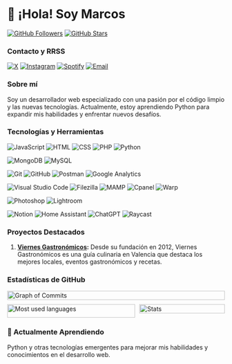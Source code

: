 # 👋 ¡Hola! Soy Marcos

[![GitHub Followers](https://img.shields.io/github/followers/lumanet?style=social)](https://github.com/Lumanet)
[![GitHub Stars](https://img.shields.io/github/stars/lumanet?style=social)](https://github.com/Lumanet)

### Contacto y RRSS

[![X](https://img.shields.io/badge/X-1DA1F2?style=for-the-badge&logo=x&logoColor=white)](https://x.com/luma_net)
[![Instagram](https://img.shields.io/badge/Instagram-E4405F?style=for-the-badge&logo=instagram&logoColor=white)](https://instagram.com/luma_net)
[![Spotify](https://img.shields.io/badge/Spotify-1DB954?style=for-the-badge&logo=spotify&logoColor=white)](https://open.spotify.com/user/lumanet?si=6b8a09a1c26a46f2)
[![Email](https://img.shields.io/badge/Email-D14836?style=for-the-badge&logo=gmail&logoColor=white)](mailto:sirluamark@gmail.com)


### Sobre mí

Soy un desarrollador web especializado con una pasión por el código limpio y las nuevas tecnologías. Actualmente, estoy aprendiendo Python para expandir mis habilidades y enfrentar nuevos desafíos.

### Tecnologías y Herramientas

![JavaScript](https://img.shields.io/badge/-JavaScript-F7DF1E?logo=javascript&logoColor=black)
![HTML](https://img.shields.io/badge/-HTML-E34F26?logo=html5&logoColor=white)
![CSS](https://img.shields.io/badge/-CSS-1572B6?logo=css3&logoColor=white)
![PHP](https://img.shields.io/badge/-PHP-777BB4?logo=php&logoColor=white)
![Python](https://img.shields.io/badge/-Python-3776AB?logo=python&logoColor=white)

![MongoDB](https://img.shields.io/badge/-MongoDB-47A248?logo=mongodb&logoColor=white)
![MySQL](https://img.shields.io/badge/-MySQL-4479A1?logo=mysql&logoColor=white)

![Git](https://img.shields.io/badge/-Git-F05032?logo=git&logoColor=white)
![GitHub](https://img.shields.io/badge/-GitHub-181717?logo=github&logoColor=white)
![Postman](https://img.shields.io/badge/-Postman-FF6C37?logo=postman&logoColor=white)
![Google Analytics](https://img.shields.io/badge/-Google%20Analytics-E37400?logo=google-analytics&logoColor=white)

![Visual Studio Code](https://img.shields.io/badge/-Visual%20Studio%20Code-007ACC?logo=visual-studio-code&logoColor=white)
![Filezilla](https://img.shields.io/badge/-Filezilla-BF0000?logo=filezilla&logoColor=white)
![MAMP](https://img.shields.io/badge/-MAMP-0270BE?logo=mamp&logoColor=white)
![Cpanel](https://img.shields.io/badge/-Cpanel-FF6C2C?logo=cpanel&logoColor=white)
![Warp](https://img.shields.io/badge/-Warp-339933?logo=warp&logoColor=white)

![Photoshop](https://img.shields.io/badge/-Photoshop-31A8FF?logo=adobe-photoshop&logoColor=white)
![Lightroom](https://img.shields.io/badge/-Lightroom-31A8FF?logo=adobe-lightroom&logoColor=white)

![Notion](https://img.shields.io/badge/-Notion-000000?logo=notion&logoColor=white)
![Home Assistant](https://img.shields.io/badge/-Home%20Assistant-41BDF5?logo=home-assistant&logoColor=white)
![ChatGPT](https://img.shields.io/badge/-ChatGPT-00A95C?logo=openai&logoColor=white)
![Raycast](https://img.shields.io/badge/-Raycast-FF7272?logo=raycast&logoColor=white)

### Proyectos Destacados

1. **[Viernes Gastronómicos](https://www.viernesgastronomicos.com/):** Desde su fundación en 2012, Viernes Gastronómicos es una guía culinaria en Valencia que destaca los mejores locales, eventos gastronómicos y recetas.

### Estadísticas de GitHub

<div align="left" style="display: flex; flex-direction: column; align-items: stretch; width: 100%;">
  <div style="width: 100%;">
    <a href="https://github.com/Lumanet">
      <img src="http://github-profile-summary-cards.vercel.app/api/cards/profile-details?username=Lumanet&theme=algolia&locale=es" style="width: 100%;" alt="Graph of Commits" />
    </a>
  </div>
  <div style="display: flex; width: 100%; margin-top: 10px;">
    <div style="width: 60%;">
      <a href="https://github.com/Lumanet">
        <img src="https://github-readme-stats.vercel.app/api/top-langs?username=Lumanet&color=0e75b6&style=flat&theme=algolia&hide_border=true&locale=es" style="width: 100%;" alt="Most used languages" />
      </a>
    </div>
    <div style="width: 40%; display: flex; flex-direction: column; margin-left: 10px;">
      <div style="width: 100%; margin-bottom: 10px;">
        <a href="https://github.com/Lumanet">
          <img src="http://github-profile-summary-cards.vercel.app/api/cards/stats?username=Lumanet&theme=algolia&locale=es" style="width: 100%;" alt="Stats" />
        </a>
      </div>
    </div>
  </div>
</div>



### 🌱 Actualmente Aprendiendo

Python y otras tecnologías emergentes para mejorar mis habilidades y conocimientos en el desarrollo web.